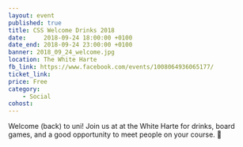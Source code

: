 ```yaml
---
layout: event
published: true
title: CSS Welcome Drinks 2018
date:     2018-09-24 18:00:00 +0100
date_end: 2018-09-24 23:00:00 +0100
banner: 2018_09_24_welcome.jpg
location: The White Harte
fb_link: https://www.facebook.com/events/1008064936065177/
ticket_link:
price: Free
category:
    - Social
cohost:
---
```


Welcome (back) to uni!
Join us at at the White Harte for drinks, board games, and a good opportunity to meet people on your course. 🍻
